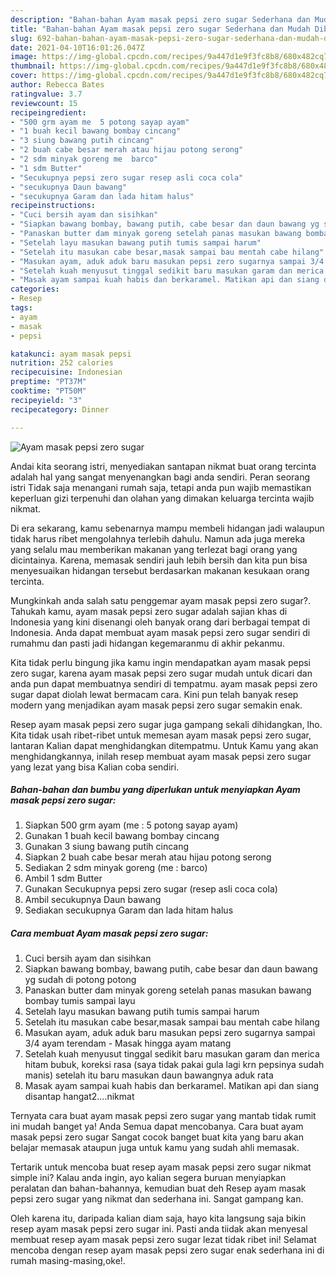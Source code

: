 ```yaml
---
description: "Bahan-bahan Ayam masak pepsi zero sugar Sederhana dan Mudah Dibuat"
title: "Bahan-bahan Ayam masak pepsi zero sugar Sederhana dan Mudah Dibuat"
slug: 692-bahan-bahan-ayam-masak-pepsi-zero-sugar-sederhana-dan-mudah-dibuat
date: 2021-04-10T16:01:26.047Z
image: https://img-global.cpcdn.com/recipes/9a447d1e9f3fc8b8/680x482cq70/ayam-masak-pepsi-zero-sugar-foto-resep-utama.jpg
thumbnail: https://img-global.cpcdn.com/recipes/9a447d1e9f3fc8b8/680x482cq70/ayam-masak-pepsi-zero-sugar-foto-resep-utama.jpg
cover: https://img-global.cpcdn.com/recipes/9a447d1e9f3fc8b8/680x482cq70/ayam-masak-pepsi-zero-sugar-foto-resep-utama.jpg
author: Rebecca Bates
ratingvalue: 3.7
reviewcount: 15
recipeingredient:
- "500 grm ayam me  5 potong sayap ayam"
- "1 buah kecil bawang bombay cincang"
- "3 siung bawang putih cincang"
- "2 buah cabe besar merah atau hijau potong serong"
- "2 sdm minyak goreng me  barco"
- "1 sdm Butter"
- "Secukupnya pepsi zero sugar resep asli coca cola"
- "secukupnya Daun bawang"
- "secukupnya Garam dan lada hitam halus"
recipeinstructions:
- "Cuci bersih ayam dan sisihkan"
- "Siapkan bawang bombay, bawang putih, cabe besar dan daun bawang yg sudah di potong potong"
- "Panaskan butter dam minyak goreng setelah panas masukan bawang bombay tumis sampai layu"
- "Setelah layu masukan bawang putih tumis sampai harum"
- "Setelah itu masukan cabe besar,masak sampai bau mentah cabe hilang"
- "Masukan ayam, aduk aduk baru masukan pepsi zero sugarnya sampai 3/4 ayam terendam Masak hingga ayam matang"
- "Setelah kuah menyusut tinggal sedikit baru masukan garam dan merica hitam bubuk, koreksi rasa (saya tidak pakai gula lagi krn pepsinya sudah manis) setelah itu baru masukan daun bawangnya aduk rata"
- "Masak ayam sampai kuah habis dan berkaramel. Matikan api dan siang disantap hangat2....nikmat"
categories:
- Resep
tags:
- ayam
- masak
- pepsi

katakunci: ayam masak pepsi 
nutrition: 252 calories
recipecuisine: Indonesian
preptime: "PT37M"
cooktime: "PT50M"
recipeyield: "3"
recipecategory: Dinner

---
```



![Ayam masak pepsi zero sugar](https://img-global.cpcdn.com/recipes/9a447d1e9f3fc8b8/680x482cq70/ayam-masak-pepsi-zero-sugar-foto-resep-utama.jpg)

Andai kita seorang istri, menyediakan santapan nikmat buat orang tercinta adalah hal yang sangat menyenangkan bagi anda sendiri. Peran seorang istri Tidak saja menangani rumah saja, tetapi anda pun wajib memastikan keperluan gizi terpenuhi dan olahan yang dimakan keluarga tercinta wajib nikmat.

Di era  sekarang, kamu sebenarnya mampu membeli hidangan jadi walaupun tidak harus ribet mengolahnya terlebih dahulu. Namun ada juga mereka yang selalu mau memberikan makanan yang terlezat bagi orang yang dicintainya. Karena, memasak sendiri jauh lebih bersih dan kita pun bisa menyesuaikan hidangan tersebut berdasarkan makanan kesukaan orang tercinta. 



Mungkinkah anda salah satu penggemar ayam masak pepsi zero sugar?. Tahukah kamu, ayam masak pepsi zero sugar adalah sajian khas di Indonesia yang kini disenangi oleh banyak orang dari berbagai tempat di Indonesia. Anda dapat membuat ayam masak pepsi zero sugar sendiri di rumahmu dan pasti jadi hidangan kegemaranmu di akhir pekanmu.

Kita tidak perlu bingung jika kamu ingin mendapatkan ayam masak pepsi zero sugar, karena ayam masak pepsi zero sugar mudah untuk dicari dan anda pun dapat membuatnya sendiri di tempatmu. ayam masak pepsi zero sugar dapat diolah lewat bermacam cara. Kini pun telah banyak resep modern yang menjadikan ayam masak pepsi zero sugar semakin enak.

Resep ayam masak pepsi zero sugar juga gampang sekali dihidangkan, lho. Kita tidak usah ribet-ribet untuk memesan ayam masak pepsi zero sugar, lantaran Kalian dapat menghidangkan ditempatmu. Untuk Kamu yang akan menghidangkannya, inilah resep membuat ayam masak pepsi zero sugar yang lezat yang bisa Kalian coba sendiri.

<!--inarticleads1-->

##### Bahan-bahan dan bumbu yang diperlukan untuk menyiapkan Ayam masak pepsi zero sugar:

1. Siapkan 500 grm ayam (me : 5 potong sayap ayam)
1. Gunakan 1 buah kecil bawang bombay cincang
1. Gunakan 3 siung bawang putih cincang
1. Siapkan 2 buah cabe besar merah atau hijau potong serong
1. Sediakan 2 sdm minyak goreng (me : barco)
1. Ambil 1 sdm Butter
1. Gunakan Secukupnya pepsi zero sugar (resep asli coca cola)
1. Ambil secukupnya Daun bawang
1. Sediakan secukupnya Garam dan lada hitam halus




<!--inarticleads2-->

##### Cara membuat Ayam masak pepsi zero sugar:

1. Cuci bersih ayam dan sisihkan
1. Siapkan bawang bombay, bawang putih, cabe besar dan daun bawang yg sudah di potong potong
1. Panaskan butter dam minyak goreng setelah panas masukan bawang bombay tumis sampai layu
1. Setelah layu masukan bawang putih tumis sampai harum
1. Setelah itu masukan cabe besar,masak sampai bau mentah cabe hilang
1. Masukan ayam, aduk aduk baru masukan pepsi zero sugarnya sampai 3/4 ayam terendam - Masak hingga ayam matang
1. Setelah kuah menyusut tinggal sedikit baru masukan garam dan merica hitam bubuk, koreksi rasa (saya tidak pakai gula lagi krn pepsinya sudah manis) setelah itu baru masukan daun bawangnya aduk rata
1. Masak ayam sampai kuah habis dan berkaramel. Matikan api dan siang disantap hangat2....nikmat




Ternyata cara buat ayam masak pepsi zero sugar yang mantab tidak rumit ini mudah banget ya! Anda Semua dapat mencobanya. Cara buat ayam masak pepsi zero sugar Sangat cocok banget buat kita yang baru akan belajar memasak ataupun juga untuk kamu yang sudah ahli memasak.

Tertarik untuk mencoba buat resep ayam masak pepsi zero sugar nikmat simple ini? Kalau anda ingin, ayo kalian segera buruan menyiapkan peralatan dan bahan-bahannya, kemudian buat deh Resep ayam masak pepsi zero sugar yang nikmat dan sederhana ini. Sangat gampang kan. 

Oleh karena itu, daripada kalian diam saja, hayo kita langsung saja bikin resep ayam masak pepsi zero sugar ini. Pasti anda tiidak akan menyesal membuat resep ayam masak pepsi zero sugar lezat tidak ribet ini! Selamat mencoba dengan resep ayam masak pepsi zero sugar enak sederhana ini di rumah masing-masing,oke!.

